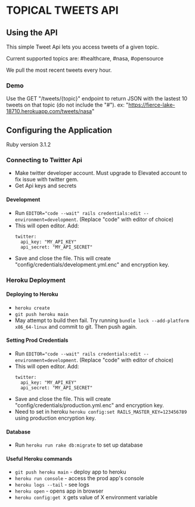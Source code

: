 # TOPICAL TWEETS API

## Using the API
This simple Tweet Api lets you access tweets of a given topic.

Current supported topics are: #healthcare, #nasa, #opensource

We pull the most recent tweets every hour.

### Demo
Use the GET "/tweets/{topic}" endpoint to return JSON with the lastest 10 tweets on that topic (do not include the "#").
ex: "https://fierce-lake-18710.herokuapp.com/tweets/nasa" 

## Configuring the Application
Ruby version 3.1.2

### Connecting to Twitter Api 
- Make twitter developer account. Must upgrade to Elevated account to fix issue with twitter gem.
- Get Api keys and secrets

#### Development
- Run `EDITOR="code --wait" rails credentials:edit --environment=development`. (Replace "code" with editor of choice)
- This will open editor. Add:
  ```
  twitter:
    api_key: "MY_API_KEY"
    api_secret: "MY_API_SECRET"
  ```
- Save and close the file. This will create "config/credentials/development.yml.enc" and encryption key.

### Heroku Deployment
#### Deploying to Heroku
- `heroku create`
- `git push heroku main` 
- May attempt to build then fail. Try running `bundle lock --add-platform x86_64-linux` and commit to git. Then push again.

#### Setting Prod Credentials
- Run `EDITOR="code --wait" rails credentials:edit --environment=development`. (Replace "code" with editor of choice)
- This will open editor. Add:
  ```
  twitter:
    api_key: "MY_API_KEY"
    api_secret: "MY_API_SECRET"
  ```
- Save and close the file. This will create "config/credentials/production.yml.enc" and encryption key.
- Need to set in heroku `heroku config:set RAILS_MASTER_KEY=123456789` using production encryption key.

#### Database
- Run `heroku run rake db:migrate` to set up database

#### Useful Heroku commands
- `git push heroku main` - deploy app to heroku
- `heroku run console` - access the prod app's console
- `heroku logs --tail` - see logs
- `heroku open` - opens app in browser
- `heroku config:get X` gets value of X environment variable

